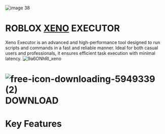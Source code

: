 ![image 38](https://github.com/user-attachments/assets/e61aac69-1c07-46c1-8f1a-b15ed472b7b8)

# **ROBLOX <ins>XENO</ins> EXECUTOR**

Xeno Executor is an advanced and high-performance tool designed to run scripts and commands in a fast and reliable manner. Ideal for both casual users and professionals, it ensures efficient task execution with minimal latency.
![9a6ONhRl_xeno](https://github.com/user-attachments/assets/42a101c9-6f8b-42ab-95f4-cd036648db57)


# ![free-icon-downloading-5949339 (2)](https://github.com/user-attachments/assets/0ec075ff-6a03-4418-8fd9-d67dcea178b7) **DOWNLOAD**
# **Key Features**



